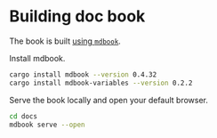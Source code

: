 # Building doc book

The book is built [using `mdbook`](https://rust-lang.github.io/mdBook/index.html).

Install mdbook.

```bash
cargo install mdbook --version 0.4.32
cargo install mdbook-variables --version 0.2.2
```

Serve the book locally and open your default browser.

```bash
cd docs
mdbook serve --open
```